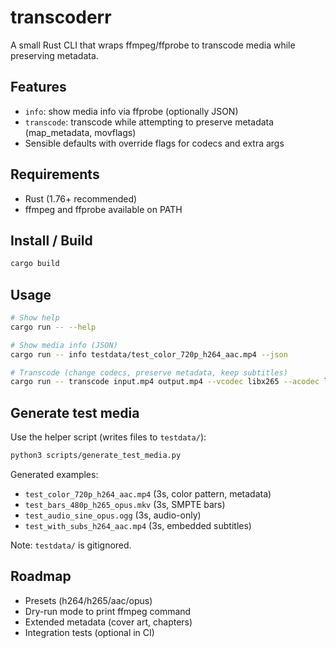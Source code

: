 <!-- file: README.md -->
<!-- version: 0.2.0 -->
<!-- guid: 0a1b2c3d-4e5f-6789-abcd-ef0123456789 -->

# transcoderr

A small Rust CLI that wraps ffmpeg/ffprobe to transcode media while preserving metadata.

## Features

- `info`: show media info via ffprobe (optionally JSON)
- `transcode`: transcode while attempting to preserve metadata (map_metadata, movflags)
- Sensible defaults with override flags for codecs and extra args

## Requirements

- Rust (1.76+ recommended)
- ffmpeg and ffprobe available on PATH

## Install / Build

```bash
cargo build
```

## Usage

```bash
# Show help
cargo run -- --help

# Show media info (JSON)
cargo run -- info testdata/test_color_720p_h264_aac.mp4 --json

# Transcode (change codecs, preserve metadata, keep subtitles)
cargo run -- transcode input.mp4 output.mp4 --vcodec libx265 --acodec libopus --extra -crf 28 -preset medium
```

## Generate test media

Use the helper script (writes files to `testdata/`):

```bash
python3 scripts/generate_test_media.py
```

Generated examples:

- `test_color_720p_h264_aac.mp4` (3s, color pattern, metadata)
- `test_bars_480p_h265_opus.mkv` (3s, SMPTE bars)
- `test_audio_sine_opus.ogg` (3s, audio-only)
- `test_with_subs_h264_aac.mp4` (3s, embedded subtitles)


Note: `testdata/` is gitignored.

## Roadmap

- Presets (h264/h265/aac/opus)
- Dry-run mode to print ffmpeg command
- Extended metadata (cover art, chapters)
- Integration tests (optional in CI)
